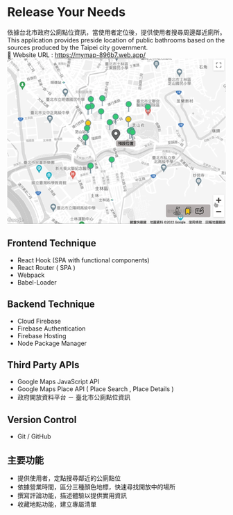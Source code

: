 # Release Your Needs

依據台北市政府公廁點位資訊，當使用者定位後，提供使用者搜尋周邊鄰近廁所。  
This application provides preside location of public bathrooms based on the sources produced by the Taipei city government.  
🔗 Website URL : https://mymap-896b7.web.app/  
![Alt text](./src/source/map-map.gif) 

## Frontend Technique
- React Hook (SPA with functional components)
- React Router ( SPA )
- Webpack  
- Babel-Loader
 
## Backend Technique
- Cloud Firebase  
- Firebase Authentication  
- Firebase Hosting  
- Node Package Manager  

## Third Party APIs
- Google Maps JavaScript API  
- Google Maps Place API ( Place Search , Place Details )  
- 政府開放資料平台 － 臺北市公廁點位資訊

## Version Control
- Git / GitHub

## 主要功能
- 提供使用者，定點搜尋鄰近的公廁點位
- 依據營業時間，區分三種顏色地標，快速尋找開放中的場所
- 撰寫評論功能，描述體驗以提供實用資訊
- 收藏地點功能，建立專屬清單

